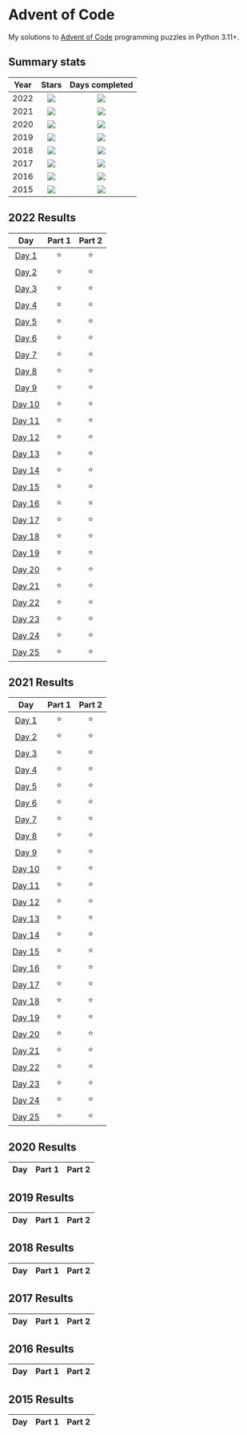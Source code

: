 # Advent of Code

My solutions to [Advent of Code](https://adventofcode.com/) programming puzzles in Python 3.11+.

## Summary stats

| Year |                                Stars                                |                          Days completed                          | 
|:----:|:-------------------------------------------------------------------:|:----------------------------------------------------------------:|
| 2022 | ![](https://img.shields.io/badge/2022%20stars%20&#11088;-34-yellow) | ![](https://img.shields.io/badge/2022%20days%20completed-17-red) |
| 2021 | ![](https://img.shields.io/badge/2021%20stars%20&#11088;-34-yellow) | ![](https://img.shields.io/badge/2021%20days%20completed-17-red) |
| 2020 | ![](https://img.shields.io/badge/2020%20stars%20&#11088;-34-yellow) | ![](https://img.shields.io/badge/2020%20days%20completed-17-red) |
| 2019 | ![](https://img.shields.io/badge/2019%20stars%20&#11088;-34-yellow) | ![](https://img.shields.io/badge/2019%20days%20completed-17-red) |
| 2018 | ![](https://img.shields.io/badge/2018%20stars%20&#11088;-34-yellow) | ![](https://img.shields.io/badge/2018%20days%20completed-17-red) |
| 2017 | ![](https://img.shields.io/badge/2017%20stars%20&#11088;-34-yellow) | ![](https://img.shields.io/badge/2017%20days%20completed-17-red) |
| 2016 | ![](https://img.shields.io/badge/2016%20stars%20&#11088;-34-yellow) | ![](https://img.shields.io/badge/2016%20days%20completed-17-red) |
| 2015 | ![](https://img.shields.io/badge/2015%20stars%20&#11088;-34-yellow) | ![](https://img.shields.io/badge/2015%20days%20completed-17-red) |

<!--- advent_readme_stars_2022 --->
## 2022 Results

| Day | Part 1 | Part 2 |
| :---: | :---: | :---: |
| [Day 1](https://adventofcode.com/2022/day/1) | ⭐ | ⭐ |
| [Day 2](https://adventofcode.com/2022/day/2) | ⭐ | ⭐ |
| [Day 3](https://adventofcode.com/2022/day/3) | ⭐ | ⭐ |
| [Day 4](https://adventofcode.com/2022/day/4) | ⭐ | ⭐ |
| [Day 5](https://adventofcode.com/2022/day/5) | ⭐ | ⭐ |
| [Day 6](https://adventofcode.com/2022/day/6) | ⭐ | ⭐ |
| [Day 7](https://adventofcode.com/2022/day/7) | ⭐ | ⭐ |
| [Day 8](https://adventofcode.com/2022/day/8) | ⭐ | ⭐ |
| [Day 9](https://adventofcode.com/2022/day/9) | ⭐ | ⭐ |
| [Day 10](https://adventofcode.com/2022/day/10) | ⭐ | ⭐ |
| [Day 11](https://adventofcode.com/2022/day/11) | ⭐ | ⭐ |
| [Day 12](https://adventofcode.com/2022/day/12) | ⭐ | ⭐ |
| [Day 13](https://adventofcode.com/2022/day/13) | ⭐ | ⭐ |
| [Day 14](https://adventofcode.com/2022/day/14) | ⭐ | ⭐ |
| [Day 15](https://adventofcode.com/2022/day/15) | ⭐ | ⭐ |
| [Day 16](https://adventofcode.com/2022/day/16) | ⭐ | ⭐ |
| [Day 17](https://adventofcode.com/2022/day/17) | ⭐ | ⭐ |
| [Day 18](https://adventofcode.com/2022/day/18) | ⭐ | ⭐ |
| [Day 19](https://adventofcode.com/2022/day/19) | ⭐ | ⭐ |
| [Day 20](https://adventofcode.com/2022/day/20) | ⭐ | ⭐ |
| [Day 21](https://adventofcode.com/2022/day/21) | ⭐ | ⭐ |
| [Day 22](https://adventofcode.com/2022/day/22) | ⭐ | ⭐ |
| [Day 23](https://adventofcode.com/2022/day/23) | ⭐ | ⭐ |
| [Day 24](https://adventofcode.com/2022/day/24) | ⭐ | ⭐ |
| [Day 25](https://adventofcode.com/2022/day/25) | ⭐ | ⭐ |
<!--- advent_readme_stars_2022 --->
<!--- advent_readme_stars_2021 --->
## 2021 Results

| Day | Part 1 | Part 2 |
| :---: | :---: | :---: |
| [Day 1](https://adventofcode.com/2021/day/1) | ⭐ | ⭐ |
| [Day 2](https://adventofcode.com/2021/day/2) | ⭐ | ⭐ |
| [Day 3](https://adventofcode.com/2021/day/3) | ⭐ | ⭐ |
| [Day 4](https://adventofcode.com/2021/day/4) | ⭐ | ⭐ |
| [Day 5](https://adventofcode.com/2021/day/5) | ⭐ | ⭐ |
| [Day 6](https://adventofcode.com/2021/day/6) | ⭐ | ⭐ |
| [Day 7](https://adventofcode.com/2021/day/7) | ⭐ | ⭐ |
| [Day 8](https://adventofcode.com/2021/day/8) | ⭐ | ⭐ |
| [Day 9](https://adventofcode.com/2021/day/9) | ⭐ | ⭐ |
| [Day 10](https://adventofcode.com/2021/day/10) | ⭐ | ⭐ |
| [Day 11](https://adventofcode.com/2021/day/11) | ⭐ | ⭐ |
| [Day 12](https://adventofcode.com/2021/day/12) | ⭐ | ⭐ |
| [Day 13](https://adventofcode.com/2021/day/13) | ⭐ | ⭐ |
| [Day 14](https://adventofcode.com/2021/day/14) | ⭐ | ⭐ |
| [Day 15](https://adventofcode.com/2021/day/15) | ⭐ | ⭐ |
| [Day 16](https://adventofcode.com/2021/day/16) | ⭐ | ⭐ |
| [Day 17](https://adventofcode.com/2021/day/17) | ⭐ | ⭐ |
| [Day 18](https://adventofcode.com/2021/day/18) | ⭐ | ⭐ |
| [Day 19](https://adventofcode.com/2021/day/19) | ⭐ | ⭐ |
| [Day 20](https://adventofcode.com/2021/day/20) | ⭐ | ⭐ |
| [Day 21](https://adventofcode.com/2021/day/21) | ⭐ | ⭐ |
| [Day 22](https://adventofcode.com/2021/day/22) | ⭐ | ⭐ |
| [Day 23](https://adventofcode.com/2021/day/23) | ⭐ | ⭐ |
| [Day 24](https://adventofcode.com/2021/day/24) | ⭐ | ⭐ |
| [Day 25](https://adventofcode.com/2021/day/25) | ⭐ | ⭐ |
<!--- advent_readme_stars_2021 --->
<!--- advent_readme_stars_2020 --->
## 2020 Results

| Day | Part 1 | Part 2 |
| :---: | :---: | :---: |
<!--- advent_readme_stars_2020 --->
<!--- advent_readme_stars_2019 --->
## 2019 Results

| Day | Part 1 | Part 2 |
| :---: | :---: | :---: |
<!--- advent_readme_stars_2019 --->
<!--- advent_readme_stars_2018 --->
## 2018 Results

| Day | Part 1 | Part 2 |
| :---: | :---: | :---: |
<!--- advent_readme_stars_2018 --->
<!--- advent_readme_stars_2017 --->
## 2017 Results

| Day | Part 1 | Part 2 |
| :---: | :---: | :---: |
<!--- advent_readme_stars_2017 --->
<!--- advent_readme_stars_2016 --->
## 2016 Results

| Day | Part 1 | Part 2 |
| :---: | :---: | :---: |
<!--- advent_readme_stars_2016 --->
<!--- advent_readme_stars_2015 --->
## 2015 Results

| Day | Part 1 | Part 2 |
| :---: | :---: | :---: |
<!--- advent_readme_stars_2015 --->
